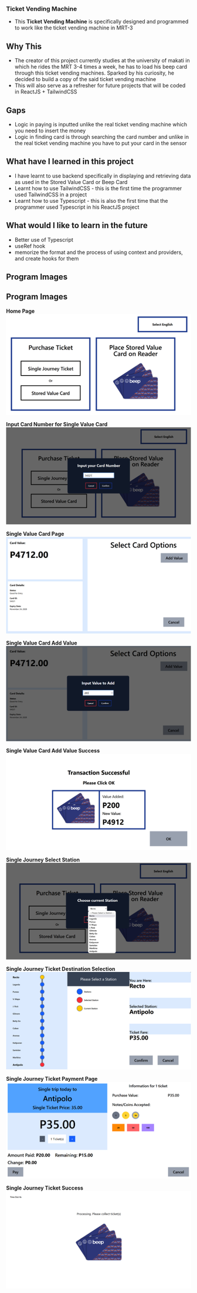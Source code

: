 ### Ticket Vending Machine
- This **Ticket Vending Machine** is specifically designed and programmed to work like the ticket vending machine in MRT-3
## Why This
- The creator of this project currently studies at the university of makati in which he rides the MRT 3-4 times a week, he has to load his beep card through this ticket vending machines. Sparked by his curiosity, he decided to build a copy of the said ticket vending machine
- This will also serve as a refresher for future projects that will be coded in ReactJS + TailwindCSS
## Gaps
- Logic in paying is inputted unlike the real ticket vending machine which you need to insert the money
- Logic in finding card is through searching the card number and unlike in the real ticket vending machine you have to put your card in the sensor
## What have I learned in this project
- I have learnt to use backend specifically in displaying and retrieving data as used in the Stored Value Card or Beep Card
- Learnt how to use TailwindCSS - this is the first time the programmer used TailwindCSS in a project
- Learnt how to use Typescript - this is also the first time that the programmer used Typescript in his ReactJS project
## What would I like to learn in the future
- Better use of Typescript
- useRef hook
- memorize the format and the process of using context and providers, and create hooks for them

## Program Images 
## Program Images 
**Home Page**  
![Home Page](readme-images/Homepage.png)

**Input Card Number for Single Value Card**  
![Input Card Number for Single Value Card](readme-images/SVC-Card.png)

**Single Value Card Page**  
![Single Value Card Page](readme-images/SVC-Actions.png)

**Single Value Card Add Value**  
![Single Value Card Add Value](readme-images/SVC-Add.png)

**Single Value Card Add Value Success**  
![Single Value Card Add Value Success](readme-images/SVC-Success.png)

**Single Journey Select Station**  
![Single Journey Select Station](readme-images/SJT-Station.png)

**Single Journey Ticket Destination Selection**  
![Single Journey Ticket Destination Selection](readme-images/SJT.png)

**Single Journey Ticket Payment Page**  
![Single Journey Ticket Payment Page](readme-images/SJT-Payment.png)

**Single Journey Ticket Success**  
![Single Journey Ticket Success](readme-images/SJT-Success.png)
